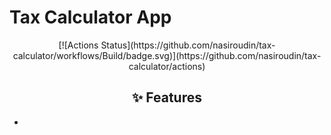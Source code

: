 # Tax Calculator App

<div align="center">
    [![Actions Status](https://github.com/nasiroudin/tax-calculator/workflows/Build/badge.svg)](https://github.com/nasiroudin/tax-calculator/actions)
<div>

## ✨ Features
- 
